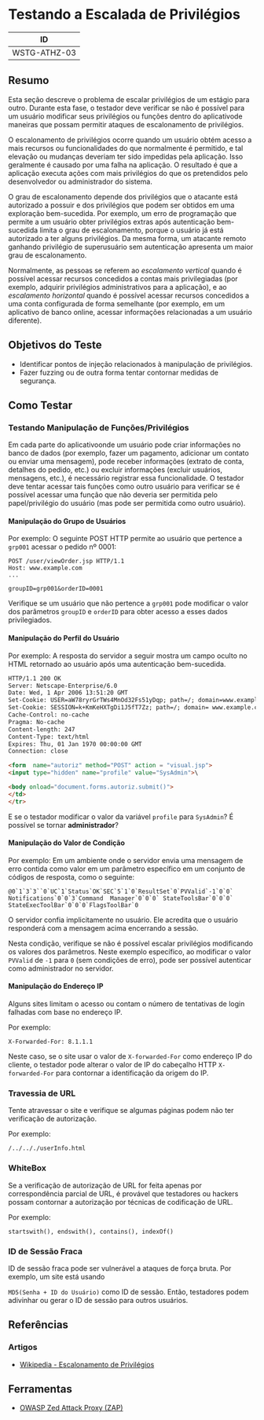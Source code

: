 # Testando a Escalada de Privilégios

|ID          |
|------------|
|WSTG-ATHZ-03|

## Resumo

Esta seção descreve o problema de escalar privilégios de um estágio para outro. Durante esta fase, o testador deve verificar se não é possível para um usuário modificar seus privilégios ou funções dentro do aplicativode maneiras que possam permitir ataques de escalonamento de privilégios.

O escalonamento de privilégios ocorre quando um usuário obtém acesso a mais recursos ou funcionalidades do que normalmente é permitido, e tal elevação ou mudanças deveriam ter sido impedidas pela aplicação. Isso geralmente é causado por uma falha na aplicação. O resultado é que a aplicação executa ações com mais privilégios do que os pretendidos pelo desenvolvedor ou administrador do sistema.

O grau de escalonamento depende dos privilégios que o atacante está autorizado a possuir e dos privilégios que podem ser obtidos em uma exploração bem-sucedida. Por exemplo, um erro de programação que permite a um usuário obter privilégios extras após autenticação bem-sucedida limita o grau de escalonamento, porque o usuário já está autorizado a ter alguns privilégios. Da mesma forma, um atacante remoto ganhando privilégio de superusuário sem autenticação apresenta um maior grau de escalonamento.

Normalmente, as pessoas se referem ao *escalamento vertical* quando é possível acessar recursos concedidos a contas mais privilegiadas (por exemplo, adquirir privilégios administrativos para a aplicação), e ao *escalamento horizontal* quando é possível acessar recursos concedidos a uma conta configurada de forma semelhante (por exemplo, em um aplicativo de banco online, acessar informações relacionadas a um usuário diferente).

## Objetivos do Teste

- Identificar pontos de injeção relacionados à manipulação de privilégios.
- Fazer fuzzing ou de outra forma tentar contornar medidas de segurança.

## Como Testar

### Testando Manipulação de Funções/Privilégios

Em cada parte do aplicativoonde um usuário pode criar informações no banco de dados (por exemplo, fazer um pagamento, adicionar um contato ou enviar uma mensagem), pode receber informações (extrato de conta, detalhes do pedido, etc.) ou excluir informações (excluir usuários, mensagens, etc.), é necessário registrar essa funcionalidade. O testador deve tentar acessar tais funções como outro usuário para verificar se é possível acessar uma função que não deveria ser permitida pelo papel/privilégio do usuário (mas pode ser permitida como outro usuário).

#### Manipulação do Grupo de Usuários

Por exemplo:
O seguinte POST HTTP permite ao usuário que pertence a `grp001` acessar o pedido nº 0001:

```http
POST /user/viewOrder.jsp HTTP/1.1
Host: www.example.com
...

groupID=grp001&orderID=0001
```

Verifique se um usuário que não pertence a `grp001` pode modificar o valor dos parâmetros `groupID` e `orderID` para obter acesso a esses dados privilegiados.

#### Manipulação do Perfil do Usuário

Por exemplo:
A resposta do servidor a seguir mostra um campo oculto no HTML retornado ao usuário após uma autenticação bem-sucedida.

```html
HTTP/1.1 200 OK
Server: Netscape-Enterprise/6.0
Date: Wed, 1 Apr 2006 13:51:20 GMT
Set-Cookie: USER=aW78ryrGrTWs4MnOd32Fs51yDqp; path=/; domain=www.example.com
Set-Cookie: SESSION=k+KmKeHXTgDi1J5fT7Zz; path=/; domain= www.example.com
Cache-Control: no-cache
Pragma: No-cache
Content-length: 247
Content-Type: text/html
Expires: Thu, 01 Jan 1970 00:00:00 GMT
Connection: close

<form  name="autoriz" method="POST" action = "visual.jsp">
<input type="hidden" name="profile" value="SysAdmin">\

<body onload="document.forms.autoriz.submit()">
</td>
</tr>
```

E se o testador modificar o valor da variável `profile` para `SysAdmin`? É possível se tornar **administrador**?

#### Manipulação do Valor de Condição

Por exemplo:
Em um ambiente onde o servidor envia uma mensagem de erro contida como valor em um parâmetro específico em um conjunto de códigos de resposta, como o seguinte:

```text
@0`1`3`3``0`UC`1`Status`OK`SEC`5`1`0`ResultSet`0`PVValid`-1`0`0` Notifications`0`0`3`Command  Manager`0`0`0` StateToolsBar`0`0`0`
StateExecToolBar`0`0`0`FlagsToolBar`0
```

O servidor confia implicitamente no usuário. Ele acredita que o usuário responderá com a mensagem acima encerrando a sessão.

Nesta condição, verifique se não é possível escalar privilégios modificando os valores dos parâmetros. Neste exemplo específico, ao modificar o valor `PVValid` de `-1` para `0` (sem condições de erro), pode ser possível autenticar como administrador no servidor.

#### Manipulação do Endereço IP

Alguns sites limitam o acesso ou contam o número de tentativas de login falhadas com base no endereço IP.

Por exemplo:

```text
X-Forwarded-For: 8.1.1.1
```

Neste caso, se o site usar o valor de `X-forwarded-For` como endereço IP do cliente, o testador pode alterar o valor de IP do cabeçalho HTTP `X-forwarded-For` para contornar a identificação da origem do IP.

### Travessia de URL

Tente atravessar o site e verifique se algumas páginas podem não ter verificação de autorização.

Por exemplo:

```text
/../.././userInfo.html
```

### WhiteBox

Se a verificação de autorização de URL for feita apenas por correspondência parcial de URL, é provável que testadores ou hackers possam contornar a autorização por técnicas de codificação de URL.

Por exemplo:

```text
startswith(), endswith(), contains(), indexOf()
```

### ID de Sessão Fraca

ID de sessão fraca pode ser vulnerável a ataques de força bruta. Por exemplo, um site está usando

 `MD5(Senha + ID do Usuário)` como ID de sessão. Então, testadores podem adivinhar ou gerar o ID de sessão para outros usuários.

## Referências

### Artigos

- [Wikipedia - Escalonamento de Privilégios](https://pt.wikipedia.org/wiki/Escalonamento_de_privil%C3%A9gios)

## Ferramentas

- [OWASP Zed Attack Proxy (ZAP)](https://www.zaproxy.org)
